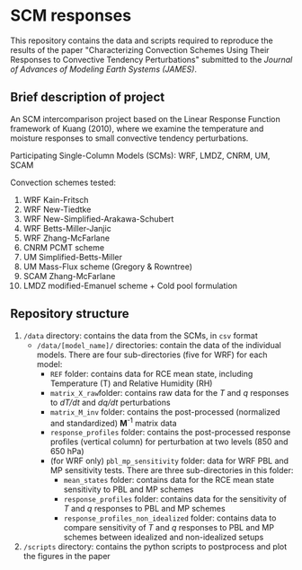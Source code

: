 # SCM responses
This repository contains the data and scripts required to reproduce the results of the paper "Characterizing Convection Schemes Using Their Responses to Convective Tendency Perturbations" submitted to the *Journal of Advances of Modeling Earth Systems (JAMES)*. 

## Brief description of project

An SCM intercomparison project based on the Linear Response Function framework of Kuang (2010), where we examine the temperature and moisture responses to small convective tendency perturbations.

Participating Single-Column Models (SCMs): WRF, LMDZ, CNRM, UM, SCAM

Convection schemes tested:
1. WRF Kain-Fritsch
2. WRF New-Tiedtke
3. WRF New-Simplified-Arakawa-Schubert
4. WRF Betts-Miller-Janjic
5. WRF Zhang-McFarlane 
6. CNRM PCMT scheme
7. UM Simplified-Betts-Miller
8. UM Mass-Flux scheme (Gregory & Rowntree)
9. SCAM Zhang-McFarlane
10. LMDZ modified-Emanuel scheme + Cold pool formulation

## Repository structure

1. ```/data``` directory: contains the data from the SCMs, in ```csv``` format
   - ```/data/[model_name]/``` directories: contain the data of the individual models. There are four sub-directories (five for WRF) for each model:
     - ```REF``` folder: contains data for RCE mean state, including Temperature (T) and Relative Humidity (RH)
     - ```matrix_X_raw```folder: contains raw data for the *T* and *q* responses to *dT/dt* and *dq/dt* perturbations
     - ```matrix_M_inv``` folder: contains the post-processed (normalized and standardized) **M**<sup>-1</sup> matrix data 
     - ```response_profiles``` folder: contains the post-processed response profiles (vertical column) for perturbation at two levels (850 and 650 hPa)
     - (for WRF only) ```pbl_mp_sensitivity``` folder: data for WRF PBL and MP sensitivity tests. There are three sub-directories in this folder:
       - ```mean_states``` folder: contains data for the RCE mean state sensitivity to PBL and MP schemes
       - ```response_profiles``` folder: contains data for the sensitivity of *T* and *q* responses to PBL and MP schemes
       - ```response_profiles_non_idealized``` folder: contains data to compare sensitivity of *T* and *q* responses to PBL and MP schemes between idealized and non-idealized setups
3. ```/scripts``` directory: contains the python scripts to postprocess and plot the figures in the paper

   
 
  
